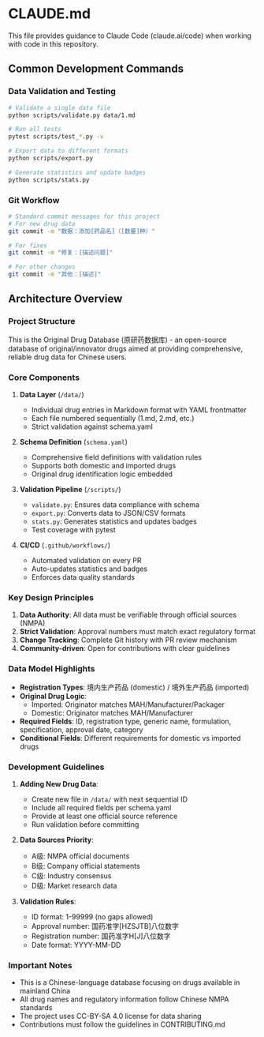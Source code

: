 # CLAUDE.md

This file provides guidance to Claude Code (claude.ai/code) when working with code in this repository.

## Common Development Commands

### Data Validation and Testing

```bash
# Validate a single data file
python scripts/validate.py data/1.md

# Run all tests
pytest scripts/test_*.py -v

# Export data to different formats
python scripts/export.py

# Generate statistics and update badges
python scripts/stats.py
```

### Git Workflow

```bash
# Standard commit messages for this project
# For new drug data
git commit -m "数据：添加[药品名]（[数量]种）"

# For fixes
git commit -m "修复：[描述问题]"

# For other changes
git commit -m "其他：[描述]"
```

## Architecture Overview

### Project Structure

This is the Original Drug Database (原研药数据库) - an open-source database of original/innovator drugs aimed at providing comprehensive, reliable drug data for Chinese users.

### Core Components

1. **Data Layer** (`/data/`)
   - Individual drug entries in Markdown format with YAML frontmatter
   - Each file numbered sequentially (1.md, 2.md, etc.)
   - Strict validation against schema.yaml

2. **Schema Definition** (`schema.yaml`)
   - Comprehensive field definitions with validation rules
   - Supports both domestic and imported drugs
   - Original drug identification logic embedded

3. **Validation Pipeline** (`/scripts/`)
   - `validate.py`: Ensures data compliance with schema
   - `export.py`: Converts data to JSON/CSV formats
   - `stats.py`: Generates statistics and updates badges
   - Test coverage with pytest

4. **CI/CD** (`.github/workflows/`)
   - Automated validation on every PR
   - Auto-updates statistics and badges
   - Enforces data quality standards

### Key Design Principles

1. **Data Authority**: All data must be verifiable through official sources (NMPA)
2. **Strict Validation**: Approval numbers must match exact regulatory format
3. **Change Tracking**: Complete Git history with PR review mechanism
4. **Community-driven**: Open for contributions with clear guidelines

### Data Model Highlights

- **Registration Types**: 境内生产药品 (domestic) / 境外生产药品 (imported)
- **Original Drug Logic**:
  - Imported: Originator matches MAH/Manufacturer/Packager
  - Domestic: Originator matches MAH/Manufacturer
- **Required Fields**: ID, registration type, generic name, formulation, specification, approval date, category
- **Conditional Fields**: Different requirements for domestic vs imported drugs

### Development Guidelines

1. **Adding New Drug Data**:
   - Create new file in `/data/` with next sequential ID
   - Include all required fields per schema.yaml
   - Provide at least one official source reference
   - Run validation before committing

2. **Data Sources Priority**:
   - A级: NMPA official documents
   - B级: Company official statements
   - C级: Industry consensus
   - D级: Market research data

3. **Validation Rules**:
   - ID format: 1-99999 (no gaps allowed)
   - Approval number: 国药准字[HZSJTB]八位数字
   - Registration number: 国药准字H[J]八位数字
   - Date format: YYYY-MM-DD

### Important Notes

- This is a Chinese-language database focusing on drugs available in mainland China
- All drug names and regulatory information follow Chinese NMPA standards
- The project uses CC-BY-SA 4.0 license for data sharing
- Contributions must follow the guidelines in CONTRIBUTING.md
